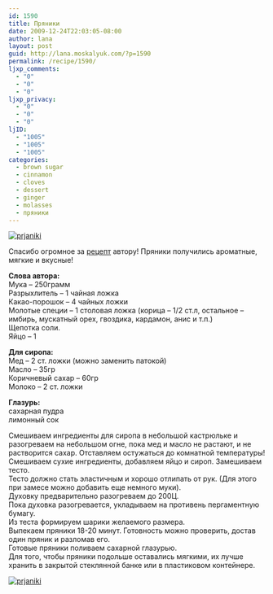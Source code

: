 ```yaml
---
id: 1590
title: Пряники
date: 2009-12-24T22:03:05-08:00
author: lana
layout: post
guid: http://lana.moskalyuk.com/?p=1590
permalink: /recipe/1590/
ljxp_comments:
  - "0"
  - "0"
  - "0"
ljxp_privacy:
  - "0"
  - "0"
  - "0"
ljID:
  - "1005"
  - "1005"
  - "1005"
categories:
  - brown sugar
  - cinnamon
  - cloves
  - dessert
  - ginger
  - molasses
  - пряники
---
```

<a class="flickr-image alignnone" title="prjaniki" href="http://www.flickr.com/photos/67405678@N00/4211860233/" target="_blank"><img src="http://farm3.static.flickr.com/2605/4211860233_8cfba6459b.jpg" alt="prjaniki" /></a>

Спасибо огромное за [рецепт](http://marysja-ru.livejournal.com/11513.html) автору! Пряники получились ароматные, мягкие и вкусные!

**Слова автора:**  
Мука &#8211; 250грамм  
Разрыхлитель &#8211; 1 чайная ложка  
Какао-порошок &#8211; 4 чайных ложки  
Молотые специи &#8211; 1 столовая ложка (корица &#8211; 1/2 ст.л, остальное &#8211; имбирь, мускатный орех, гвоздика, кардамон, анис и т.п.)  
Щепотка соли.  
Яйцо &#8211; 1

**Для сиропа:**  
Мед &#8211; 2 ст. ложки (можно заменить патокой)  
Масло &#8211; 35гр  
Коричневый сахар &#8211; 60гр  
Молоко &#8211; 2 ст. ложки

**Глазурь:**  
сахарная пудра  
лимонный сок

Смешиваем ингредиенты для сиропа в небольшой кастрюльке и разогреваем на небольшом огне, пока мед и масло не растают, и не растворится сахар. Отставляем остужаться до комнатной температуры!  
Смешиваем сухие ингредиенты, добавляем яйцо и сироп. Замешиваем тесто.  
Тесто должно стать эластичным и хорошо отлипать от рук. (Для этого при замесе можно добавить еще немного муки).  
Духовку предварительно разогреваем до 200Ц.  
Пока духовка разогревается, укладываем на противень пергаментную бумагу.  
Из теста формируем шарики желаемого размера.  
Выпекаем пряники 18-20 минут. Готовность можно проверить, достав один пряник и разломав его.  
Готовые пряники поливаем сахарной глазурью.  
Для того, чтобы пряники подольше оставались мягкими, их лучше хранить в закрытой стеклянной банке или в пластиковом контейнере.

<a class="flickr-image alignnone" title="prjaniki" href="http://www.flickr.com/photos/67405678@N00/4212623222/" target="_blank"><img src="http://farm3.static.flickr.com/2532/4212623222_e3190db4a9.jpg" alt="prjaniki" /></a>